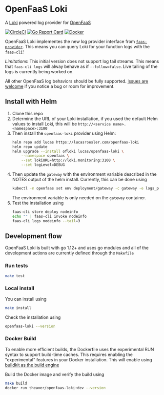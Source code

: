 # OpenFaaS Loki

A [Loki](https://github.com/grafana/loki) powered log provider for [OpenFaaS](https://www.openfaas.com)

[![CircleCI](https://img.shields.io/circleci/build/github/LucasRoesler/openfaas-loki/master.svg)](https://circleci.com/gh/LucasRoesler/openfaas-loki) [![Go Report Card](https://goreportcard.com/badge/github.com/LucasRoesler/openfaas-loki)](https://goreportcard.com/report/github.com/LucasRoesler/openfaas-loki) [![Docker](https://img.shields.io/docker/pulls/theaxer/openfaas-loki.svg)](https://cloud.docker.com/repository/docker/theaxer/openfaas-loki)


OpenFaaS Loki implementes the new log provider interface from [`faas-provider`](https://github.com/openfaas/faas-provider). This means you can query Loki for your function logs with the [`faas-cli`](https://github.com/openfaas/faas-cli)!

*Limitations*: This initial version does not support log tail streams. This means that `faas-cli logs` will alway behave as if `--follow=false`. Live tailing of the logs is currently being worked on.

All other OpenFaaS log behaviors should be fully supported. [Issues are welcome](https://github.com/LucasRoesler/openfaas-loki/issues/new) if you notice a bug or room for improvement.


## Install with Helm
1. Clone this repo
2. Determine the URL of your Loki installation, if you used the default Helm values to install Loki, this will be `http://<service name>.<namespace>:3100`
3. Then install the `openfaas-loki` provider using Helm:
    ```sh
    helm repo add lucas https://lucasroesler.com/openfaas-loki
    helm repo update
    helm upgrade --install ofloki lucas/openfaas-loki \
        --namespace openfaas \
        --set lokiURL=http://loki.monitoring:3100 \
        --set logLevel=DEBUG
    ```
4. Then update the `gateway` with the environment variable described in the NOTES output of the helm install. Currently, this can be done using
    ```sh
    kubectl -n openfaas set env deployment/gateway -c gateway -e logs_provider_url=http://ofloki-openfaas-loki.openfaas:9191/
    ```
    The environment variable is only needed on the `gateway` container.
5. Test the installation using
    ```sh
    faas-cli store deploy nodeinfo
    echo "" | faas-cli invoke nodeinfo
    faas-cli logs nodeinfo --tail=3
    ```

## Development flow
OpenFaaS Loki is built with go 1.12+ and uses go modules and all of the development actions are currently defined through the `Makefile`

### Run tests

```sh
make test
```


### Local install

You can install using
```sh
make install
```

Check the installation using

```sh
openfaas-loki --version
```


### Docker Build
To enable more efficient builds, the Dockerfile uses the experimental RUN syntax to support build-time caches. This requires enabling the "experimental" features in your Docker installation.  This will enable using [buildkit as the build engine](https://github.com/moby/buildkit/blob/master/frontend/dockerfile/docs/experimental.md#run---mounttypecache)

Build the Docker image and verify the build using

```sh
make build
docker run theaxer/openfaas-loki:dev --version
```

